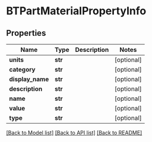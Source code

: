 # BTPartMaterialPropertyInfo

## Properties
Name | Type | Description | Notes
------------ | ------------- | ------------- | -------------
**units** | **str** |  | [optional] 
**category** | **str** |  | [optional] 
**display_name** | **str** |  | [optional] 
**description** | **str** |  | [optional] 
**name** | **str** |  | [optional] 
**value** | **str** |  | [optional] 
**type** | **str** |  | [optional] 

[[Back to Model list]](../README.md#documentation-for-models) [[Back to API list]](../README.md#documentation-for-api-endpoints) [[Back to README]](../README.md)


